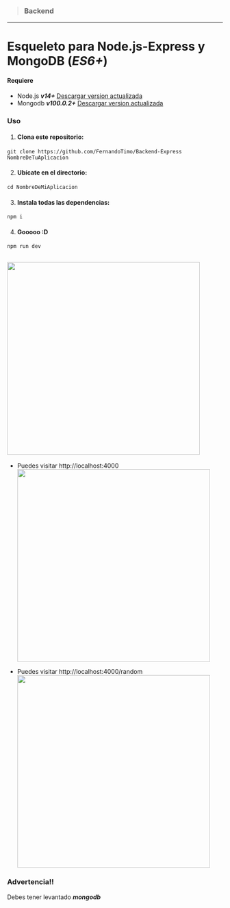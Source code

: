 > ### Backend

---

# Esqueleto para Node.js-Express y MongoDB (_ES6+_)

#### Requiere

- Node.js **_v14+_** [Descargar version actualizada](https://nodejs.org/es/ 'Descargar Node.js')
- Mongodb **_v100.0.2+_** [Descargar version actualizada](https://www.mongodb.com/try/download/database-tools 'Descargar MongoDB')

### Uso

1. #### Clona este repositorio:

`git clone https://github.com/FernandoTimo/Backend-Express NombreDeTuAplicacion`

2. #### Ubícate en el directorio:

`cd NombreDeMiAplicacion`

3. #### Instala todas las dependencias:

`npm i`

4. #### Gooooo :D

`npm run dev`

## <img src="https://i.ibb.co/zRV7x5J/Timoideas-Express-Server.jpg" width="450">

- Puedes visitar http://localhost:4000
  <img src="https://i.ibb.co/YQkjYHP/Timoideas-Express-Server-4000.jpg" width="450">

- Puedes visitar http://localhost:4000/random
  <img src="https://i.ibb.co/xfmz12r/Timoideas-Express-Server-4000-random.jpg" width="450">

### Advertencia!!

Debes tener levantado **_mongodb_**
